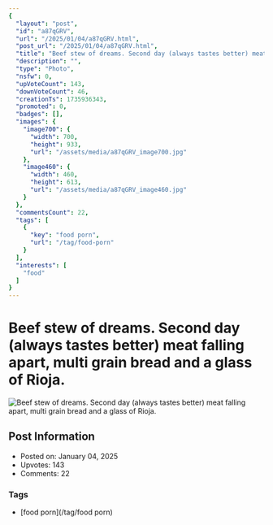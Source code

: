 ```yaml
---
{
  "layout": "post",
  "id": "a87qGRV",
  "url": "/2025/01/04/a87qGRV.html",
  "post_url": "/2025/01/04/a87qGRV.html",
  "title": "Beef stew of dreams. Second day (always tastes better) meat falling apart, multi grain bread and a glass of Rioja.",
  "description": "",
  "type": "Photo",
  "nsfw": 0,
  "upVoteCount": 143,
  "downVoteCount": 46,
  "creationTs": 1735936343,
  "promoted": 0,
  "badges": [],
  "images": {
    "image700": {
      "width": 700,
      "height": 933,
      "url": "/assets/media/a87qGRV_image700.jpg"
    },
    "image460": {
      "width": 460,
      "height": 613,
      "url": "/assets/media/a87qGRV_image460.jpg"
    }
  },
  "commentsCount": 22,
  "tags": [
    {
      "key": "food porn",
      "url": "/tag/food-porn"
    }
  ],
  "interests": [
    "food"
  ]
}
---
```


# Beef stew of dreams. Second day (always tastes better) meat falling apart, multi grain bread and a glass of Rioja.

![Beef stew of dreams. Second day (always tastes better) meat falling apart, multi grain bread and a glass of Rioja.](/assets/media/a87qGRV_image700.jpg)

## Post Information

- Posted on: January 04, 2025
- Upvotes: 143
- Comments: 22

### Tags

- [food porn](/tag/food porn)
